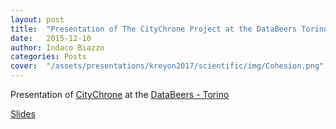 ```yaml
---
layout: post
title:  "Presentation of The CityChrone Project at the DataBeers Torino"
date:   2015-12-10
author: Indaco Biazzo
categories: Posts
cover:  "/assets/presentations/kreyon2017/scientific/img/Cohesion.png"
---
```


Presentation of [CityChrone](www.citychrone.org) at the [DataBeers - Torino](https://databeerstorino.tumblr.com/)

[Slides](/assets/presentations/dataBeer2015/index.html)